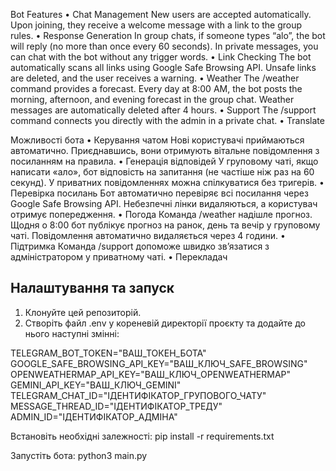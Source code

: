 Bot Features
• Chat Management
New users are accepted automatically.
Upon joining, they receive a welcome message with a link to the group rules.
• Response Generation
In group chats, if someone types “alo”, the bot will reply (no more than once every 60 seconds).
In private messages, you can chat with the bot without any trigger words.
• Link Checking
The bot automatically scans all links using Google Safe Browsing API.
Unsafe links are deleted, and the user receives a warning.
• Weather
The /weather command provides a forecast.
Every day at 8:00 AM, the bot posts the morning, afternoon, and evening forecast in the group chat.
Weather messages are automatically deleted after 4 hours.
• Support
The /support command connects you directly with the admin in a private chat.
• Translate

Можливості бота
• Керування чатом
Нові користувачі приймаються автоматично.
Приєднавшись, вони отримують вітальне повідомлення з посиланням на правила.
• Генерація відповідей
У груповому чаті, якщо написати «ало», бот відповість на запитання (не частіше ніж раз на 60 секунд).
У приватних повідомленнях можна спілкуватися без тригерів.
• Перевірка посилань
Бот автоматично перевіряє всі посилання через Google Safe Browsing API.
Небезпечні лінки видаляються, а користувач отримує попередження.
• Погода
Команда /weather надішле прогноз.
Щодня о 8:00 бот публікує прогноз на ранок, день та вечір у груповому чаті.
Повідомлення автоматично видаляється через 4 години.
• Підтримка
Команда /support допоможе швидко зв’язатися з адміністратором у приватному чаті.
• Перекладач

## Налаштування та запуск

1.  Клонуйте цей репозиторій.
2.  Створіть файл .env у кореневій директорії проєкту та додайте до нього наступні змінні:

TELEGRAM_BOT_TOKEN="ВАШ_ТОКЕН_БОТА"
GOOGLE_SAFE_BROWSING_API_KEY="ВАШ_КЛЮЧ_SAFE_BROWSING"
OPENWEATHERMAP_API_KEY="ВАШ_КЛЮЧ_OPENWEATHERMAP"
GEMINI_API_KEY="ВАШ_КЛЮЧ_GEMINI"
TELEGRAM_CHAT_ID="ІДЕНТИФІКАТОР_ГРУПОВОГО_ЧАТУ"
MESSAGE_THREAD_ID="ІДЕНТИФІКАТОР_ТРЕДУ"
ADMIN_ID="ІДЕНТИФІКАТОР_АДМІНА"

Встановіть необхідні залежності:
pip install -r requirements.txt

Запустіть бота:
python3 main.py